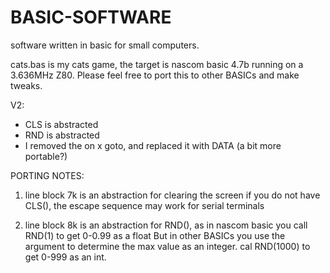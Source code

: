 # BASIC-SOFTWARE
software written in basic for small computers.


cats.bas is my cats game, the target is nascom basic 4.7b running on a 3.636MHz Z80. 
Please feel free to port this to other BASICs and make tweaks.

  V2:  
  - CLS is abstracted
  - RND is abstracted
  - I removed the on x goto, and replaced it with DATA (a bit more portable?)
   


PORTING NOTES:

1) line block 7k is an abstraction for clearing the screen
if you do not have CLS(), the escape sequence may work for serial terminals

2) line block 8k is an abstraction for RND(), as in nascom basic you 
call RND(1) to get 0-0.99 as a float
But in other BASICs you use the argument to determine the max value as an integer.
cal RND(1000) to get 0-999 as an int.


